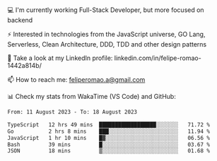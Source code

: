 💻 I'm currently working Full-Stack Developer, but more focused on backend

⚡ Interested in technologies from the JavaScript universe, GO Lang, Serverless, Clean Architecture, DDD, TDD and other design patterns

👥 Take a look at my LinkedIn profile: linkedin.com/in/felipe-romao-1442a814b/

📫 How to reach me: feliperomao.a@gmail.com

📊 Check my stats from WakaTime (VS Code) and GitHub:

<!--START_SECTION:waka-->

```txt
From: 11 August 2023 - To: 18 August 2023

TypeScript   12 hrs 49 mins  ██████████████████░░░░░░░   71.72 %
Go           2 hrs 8 mins    ███░░░░░░░░░░░░░░░░░░░░░░   11.94 %
JavaScript   1 hr 10 mins    █▓░░░░░░░░░░░░░░░░░░░░░░░   06.56 %
Bash         39 mins         █░░░░░░░░░░░░░░░░░░░░░░░░   03.67 %
JSON         18 mins         ▒░░░░░░░░░░░░░░░░░░░░░░░░   01.68 %
```

<!--END_SECTION:waka-->
